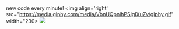 ### 
new code every minute! <img align='right' src="https://media.giphy.com/media/VbnUQpnihPSIgIXuZv/giphy.gif" width="230>
<img src="https://github-readme-stats.vercel.app/api?username=rohanopensource&&show_icons=true&title_color=ffffff&icon_color=bb2acf&text_color=daf7dc&bg_color=151515">
